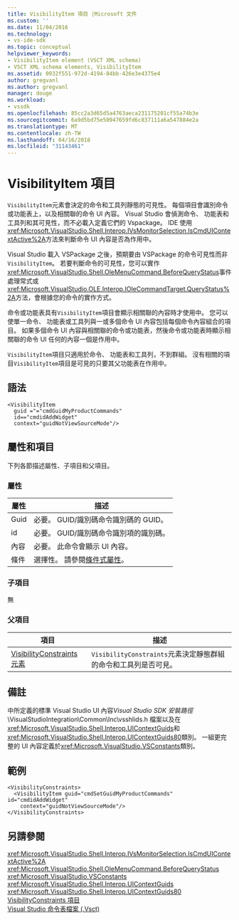 ```yaml
---
title: VisibilityItem 項目 |Microsoft 文件
ms.custom: ''
ms.date: 11/04/2016
ms.technology:
- vs-ide-sdk
ms.topic: conceptual
helpviewer_keywords:
- VisibilityItem element (VSCT XML schema)
- VSCT XML schema elements, VisibilityItem
ms.assetid: 0932f551-972d-4194-84bb-426e3e4375e4
author: gregvanl
ms.author: gregvanl
manager: douge
ms.workload:
- vssdk
ms.openlocfilehash: 85cc2a3d65d5a4763aeca231175201cf55a74b3e
ms.sourcegitcommit: 6a9d5bd75e50947659fd6c837111a6a547884e2a
ms.translationtype: MT
ms.contentlocale: zh-TW
ms.lasthandoff: 04/16/2018
ms.locfileid: "31143461"
---
```

# <a name="visibilityitem-element"></a>VisibilityItem 項目
`VisibilityItem`元素會決定的命令和工具列靜態的可見性。 每個項目會識別命令或功能表上，以及相關聯的命令 UI 內容。 Visual Studio 會偵測命令、 功能表和工具列和其可見性，而不必載入定義它們的 Vspackage。 IDE 使用<xref:Microsoft.VisualStudio.Shell.Interop.IVsMonitorSelection.IsCmdUIContextActive%2A>方法來判斷命令 UI 內容是否為作用中。  
  
 Visual Studio 載入 VSPackage 之後，預期要由 VSPackage 的命令可見性而非`VisibilityItem`。 若要判斷命令的可見性，您可以實作<xref:Microsoft.VisualStudio.Shell.OleMenuCommand.BeforeQueryStatus>事件處理常式或<xref:Microsoft.VisualStudio.OLE.Interop.IOleCommandTarget.QueryStatus%2A>方法，會根據您的命令的實作方式。  
  
 命令或功能表具有`VisibilityItem`項目會顯示相關聯的內容時才使用中。 您可以使單一命令、 功能表或工具列與一或多個命令 UI 內容包括每個命令內容組合的項目。 如果多個命令 UI 內容與相關聯的命令或功能表，然後命令或功能表時顯示相關聯的命令 UI 任何的內容一個是作用中。  
  
 `VisibilityItem`項目只適用於命令、 功能表和工具列，不到群組。 沒有相關的項目`VisibilityItem`項目是可見的只要其父功能表在作用中。  
  
## <a name="syntax"></a>語法  
  
```  
<VisibilityItem  
  guid ="="cmdGuidMyProductCommands"  
  id=="cmdidAddWidget"  
  context="guidNotViewSourceMode"/>  
```  
  
## <a name="attributes-and-elements"></a>屬性和項目  
 下列各節描述屬性、子項目和父項目。  
  
### <a name="attributes"></a>屬性  
  
|屬性|描述|  
|---------------|-----------------|  
|Guid|必要。 GUID/識別碼命令識別碼的 GUID。|  
|id|必要。 GUID/識別碼命令識別項的識別碼。|  
|內容|必要。 此命令會顯示 UI 內容。|  
|條件|選擇性。 請參閱[條件式屬性](../extensibility/vsct-xml-schema-conditional-attributes.md)。|  
  
### <a name="child-elements"></a>子項目  
 無  
  
### <a name="parent-elements"></a>父項目  
  
|項目|描述|  
|-------------|-----------------|  
|[VisibilityConstraints 元素](../extensibility/visibilityconstraints-element.md)|`VisibilityConstraints`元素決定靜態群組的命令和工具列是否可見。|  
  
## <a name="remarks"></a>備註  
 中所定義的標準 Visual Studio UI 內容*Visual Studio SDK 安裝路徑*\VisualStudioIntegration\Common\Inc\vsshlids.h 檔案以及在<xref:Microsoft.VisualStudio.Shell.Interop.UIContextGuids>和<xref:Microsoft.VisualStudio.Shell.Interop.UIContextGuids80>類別。 一組更完整的 UI 內容定義於<xref:Microsoft.VisualStudio.VSConstants>類別。  
  
## <a name="example"></a>範例  
  
```  
<VisibilityConstraints>  
  <VisibilityItem guid="cmdSetGuidMyProductCommands"     id="cmdidAddWidget"  
    context="guidNotViewSourceMode"/>  
</VisibilityConstraints>  
```  
  
## <a name="see-also"></a>另請參閱  
 <xref:Microsoft.VisualStudio.Shell.Interop.IVsMonitorSelection.IsCmdUIContextActive%2A>   
 <xref:Microsoft.VisualStudio.Shell.OleMenuCommand.BeforeQueryStatus>   
 <xref:Microsoft.VisualStudio.VSConstants>   
 <xref:Microsoft.VisualStudio.Shell.Interop.UIContextGuids>   
 <xref:Microsoft.VisualStudio.Shell.Interop.UIContextGuids80>   
 [VisibilityConstraints 項目](../extensibility/visibilityconstraints-element.md)   
 [Visual Studio 命令表檔案 (.Vsct)](../extensibility/internals/visual-studio-command-table-dot-vsct-files.md)